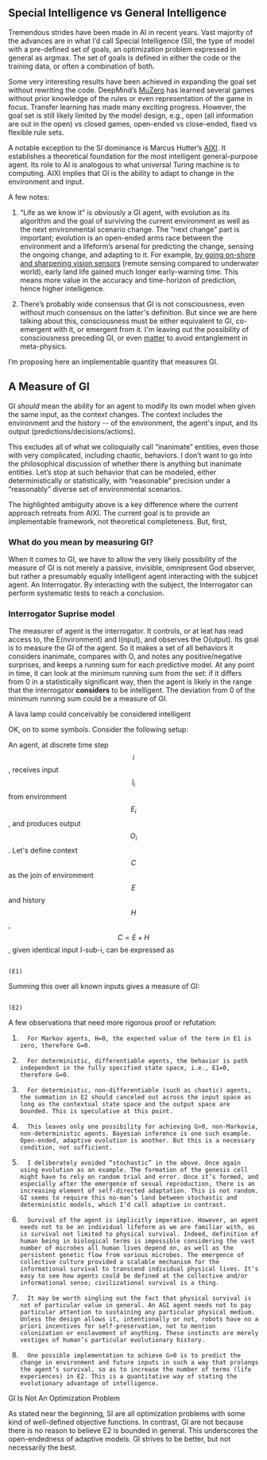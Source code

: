 ## Special Intelligence vs General Intelligence
Tremendous strides have been made in AI in recent years. Vast majority of the advances are in what I’d call Special Intelligence (SI), the type of model with a pre-defined set of goals, an optimization problem expressed in general as argmax. The set of goals is defined in either the code or the training data, or often a combination of both.

Some very interesting results have been achieved in expanding the goal set without rewriting the code. DeepMind’s [MuZero](https://deepmind.com/blog/article/muzero-mastering-go-chess-shogi-and-atari-without-rules]) has learned several games without prior knowledge of the rules or even representation of the game in focus. Transfer learning has made many exciting progress. However, the goal set is still likely limited by the model design, e.g., open (all information are out in the open) vs closed games, open-ended vs close-ended, fixed vs flexible rule sets.

A notable exception to the SI dominance is Marcus Hutter’s [AIXI](http://hutter1.net/ai/uai.htm). It establishes a theoretical foundation for the most intelligent general-purpose agent. Its role to AI is analogous to what universal Turing machine is to computing. AIXI implies that GI is the ability to adapt to change in the environment and input.

A few notes:

1. “Life as we know it” is obviously a GI agent, with evolution as its algorithm and the goal of surviving the current environment as well as the next environmental scenario change. The “next change” part is important; evolution is an open-ended arms race between the environment and a lifeform’s arsenal for predicting the change, sensing the ongoing change, and adapting to it. For example, [by going on-shore and sharpening vision sensors](https://www.preposterousuniverse.com/podcast/2019/03/25/episode-39-malcolm-maciver-on-sensing-consciousness-and-imagination/) (remote sensing compared to underwater world), early land life gained much longer early-warning time. This means more value in the accuracy and time-horizon of prediction, hence higher intelligence.

2. There’s probably wide consensus that GI is not consciousness, even without much consensus on the latter's definition. But since we are here talking about this, consciousness must be either equivalent to GI, co-emergent with it, or emergent from it. I'm leaving out the possibility of consciousness preceding GI, or even [matter](http://cogsci.uci.edu/~ddhoff/Chapter17Hoffman.pdf) to avoid entanglement in meta-physics.

I’m proposing here an implementable quantity that measures GI.

## A Measure of GI

GI <i>should</i> mean the ability for an agent to modify its own model when given the same input, as the context changes. The context includes the environment and the history -- of the environment, the agent's input, and its output (predictions/decisions/actions).

This excludes all of what we colloquially call “inanimate” entities, even those with very complicated, including chaotic, behaviors. I don’t want to go into the philosophical discussion of whether there is anything but inanimate entities. Let’s stop at such behavior that can be modeled, either deterministically or statistically, with “reasonable” precision under a “reasonably” diverse set of environmental scenarios.

The highlighted ambiguity above is a key difference where the current approach retreats from AIXI. The current goal is to provide an implementable framework, not theoretical completeness. But, first,

### What do you mean by measuring GI?
When it comes to GI, we have to allow the very likely possibility of the measure of GI is not merely a passive, invisible, omnipresent God observer, but rather a presumably equally intelligent agent interacting with the subjcet agent. An Interrogator. By interacting with the subject, the Interrogator can perform systematic tests to reach a conclusion.

### Interrogator Suprise model

The measurer of agent is the interrogator. It controls, or at leat has read access to, the E(nvironment) and I(nput), and observes the O(utput). Its goal is to measure the GI of the agent. So it makes a set of all behaviors it considers inanimate, compares with O, and notes any positive/negative surprises, and keeps a running sum for each predictive model. At any point in time, it can look at the minimum running sum from the set: if it differs from 0 in a statistically significant way, then the agent is likely in the range that the interrogator <b>considers</b> to be intelligent. The deviation from 0 of the minimum running sum could be a measure of GI.

A lava lamp could conceivably be considered intelligent

OK, on to some symbols. Consider the following setup:

An agent, at discrete time step $$i$$, receives input $$I_i$$ from environment $$E_i$$, and produces output $$O_i$$. Let's define context $$C$$ as the join of environment $$E$$ and history $$H$$, $$C = E + H$$, given identical input I-sub-i, can be expressed as

                                                                                                              (E1)

Summing this over all known inputs gives a measure of GI:

                                                                                                                                                    (E2)

A few observations that need more rigorous proof or refutation:

1.       For Markov agents, H=0, the expected value of the term in E1 is zero, therefore G=0.

2.       For deterministic, differentiable agents, the behavior is path independent in the fully specified state space, i.e., E1=0, therefore G=0.

3.       For deterministic, non-differentiable (such as chaotic) agents, the summation in E2 should canceled out across the input space as long as the contextual state space and the output space are bounded. This is speculative at this point.

4.       This leaves only one possibility for achieving G>0, non-Markovia, non-deterministic agents. Bayesian inference is one such example. Open-ended, adaptive evolution is another. But this is a necessary condition, not sufficient.

5.       I deliberately avoided “stochastic” in the above. Once again using evolution as an example. The formation of the genesis cell might have to rely on random trial and error. Once it’s formed, and especially after the emergence of sexual reproduction, there is an increasing element of self-directed adaptation. This is not random. GI seems to require this no-man’s land between stochastic and deterministic models, which I’d call adaptive in contrast.

6.       Survival of the agent is implicitly imperative. However, an agent needs not to be an individual lifeform as we are familiar with, as is survival not limited to physical survival. Indeed, definition of human being in biological terms is impossible considering the vast number of microbes all human lives depend on, as well as the persistent genetic flow from various microbes. The emergence of collective culture provided a scalable mechanism for the informational survival to transcend individual physical lives. It’s easy to see how agents could be defined at the collective and/or informational sense; civilizational survival is a thing.

7.       It may be worth singling out the fact that physical survival is not of particular value in general. An AGI agent needs not to pay particular attention to sustaining any particular physical medium. Unless the design allows it, intentionally or not, robots have no a priori incentives for self-preservation, not to mention colonization or enslavement of anything. These instincts are merely vestiges of human’s particular evolutionary history.

8.       One possible implementation to achieve G>0 is to predict the change in environment and future inputs in such a way that prolongs the agent’s survival, so as to increase the number of terms (life experiences) in E2. This is a quantitative way of stating the evolutionary advantage of intelligence.

GI Is Not An Optimization Problem

As stated near the beginning, SI are all optimization problems with some kind of well-defined objective functions. In contrast, GI are not because there is no reason to believe E2 is bounded in general. This underscores the open-endedness of adaptive models. GI strives to be better, but not necessarily the best.
